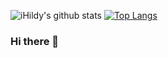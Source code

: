 ![iHildy's github stats](https://github-readme-stats.vercel.app/api?username=iHildy&show_icons=true&theme=vue-dark)
[![Top Langs](https://github-readme-stats.vercel.app/api/top-langs/?username=iHildy&theme=vue-dark)](https://github.com/iHildy/github-readme-stats)


### Hi there 👋

<!--
**iHildy/iHildy** is a ✨ _special_ ✨ repository because its `README.md` (this file) appears on your GitHub profile.

Here are some ideas to get you started:

- 🔭 I’m currently working on ...
- 🌱 I’m currently learning ...
- 👯 I’m looking to collaborate on ...
- 🤔 I’m looking for help with ...
- 💬 Ask me about ...
- 📫 How to reach me: ...
- 😄 Pronouns: ...
- ⚡ Fun fact: ...
-->
